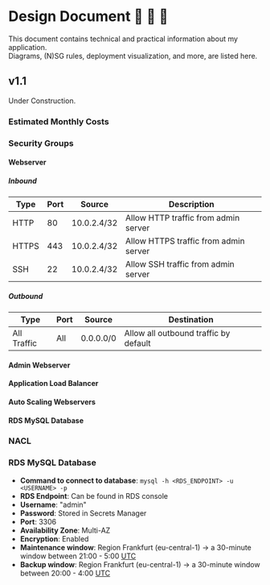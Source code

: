 # Design Document 📘 👷 🔨
This document contains technical and practical information about my application.  
Diagrams, (N)SG rules, deployment visualization, and more, are listed here.

## v1.1
Under Construction.

### Estimated Monthly Costs

### Security Groups
#### Webserver
##### Inbound
| Type | Port | Source | Description |
| - | - | - | - |
| HTTP | 80 | 10.0.2.4/32 | Allow HTTP traffic from admin server |
| HTTPS | 443 | 10.0.2.4/32 | Allow HTTPS traffic from admin server |
| SSH | 22 | 10.0.2.4/32 | Allow SSH traffic from admin server |
##### Outbound 
| Type | Port | Source | Destination |
| - | - | - | - |
| All Traffic | All | 0.0.0.0/0 | Allow all outbound traffic by default |

#### Admin Webserver
#### Application Load Balancer
#### Auto Scaling Webservers
#### RDS MySQL Database

### NACL

### RDS MySQL Database
- **Command to connect to database**: `mysql -h <RDS_ENDPOINT> -u <USERNAME> -p`
- **RDS Endpoint**: Can be found in RDS console
- **Username**: "admin"
- **Password**: Stored in Secrets Manager
- **Port**: 3306
- **Availability Zone**: Multi-AZ
- **Encryption**: Enabled
- **Maintenance window**: Region Frankfurt (eu-central-1) -> a 30-minute window between 21:00 - 5:00 <ins>UTC</ins>
- **Backup window**: Region Frankfurt (eu-central-1) -> a 30-minute window between 20:00 - 4:00 <ins>UTC</ins>